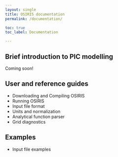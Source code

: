 ```yaml
---
layout: single
title: OSIRIS documentation
permalink: /documentation/

toc: true
toc_label: Documentation

---
```


## Brief introduction to PIC modelling

Coming soon!

## User and reference guides

* Downloading and Compiling OSIRIS
* Running OSIRIS
* Input file format
* Units and normalization
* Analytical function parser
* Grid diagnostics

## Examples

* Input file examples
